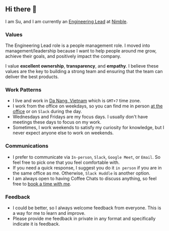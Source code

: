 ## Hi there 👋

I am Su, and I am currently an [Engineering Lead](https://nimblehq.co/compass/team/roles/engineering-lead/) at [Nimble](https://nimblehq.co).

### Values

The Engineering Lead role is a people management role. I moved into management/leadership because I want to help people around me grow, achieve their goals, and positively impact the company.

I value **excellent ownership**, **transparency**, and **empathy**. I believe these values are the key to building a strong team and ensuring that the team can deliver the best products.

### Work Patterns

- I live and work in [Da Nang, Vietnam](https://www.google.com/search?q=Danang,+Vietnam&sourceid=chrome&ie=UTF-8#eim=CAEQCxoRMTYuMDYzNzY4NDc1NjE1NTIiEjEwOC4xOTkwMjU4NzAwNDY5OA) which is `GMT+7` time zone.
- I work from the office on weekdays, so you can find me in person [at the office](https://www.google.com/maps?q=cirCO,+Bay+Capital+Building,+17+Quang+Trung+Street,+Hai+Chau+1+Ward,+Hai+Chau+District,+Da+Nang+City,+Vietnam) or on `Slack` during the day.
- Wednesdays and Fridays are my focus days. I usually don't have meetings these days to focus on my work.
- Sometimes, I work weekends to satisfy my curiosity for knowledge, but I never expect anyone else to work on weekends.

### Communications

- I prefer to communicate via `In-person`, `Slack`, `Google Meet`, or `Email`. So feel free to pick one that you feel comfortable with.
- If you need a quick response, I suggest you do it `in person` if you are in the same office as me. Otherwise, `Slack Huddle` is another option.
- I am always open to having Coffee Chats to discuss anything, so feel free to [book a time with me](https://cal.com/suvanho/cc).

### Feedback

- I could be better, so I always welcome feedback from everyone. This is a way for me to learn and improve.
- Please provide me feedback in private in any format and specifically indicate it is feedback.
